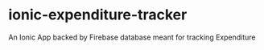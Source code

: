 # ionic-expenditure-tracker
An Ionic App backed by Firebase database meant for tracking Expenditure
